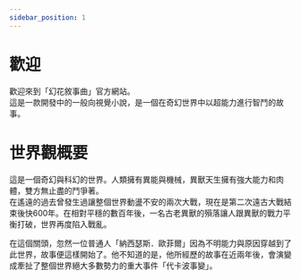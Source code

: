 ```yaml
---
sidebar_position: 1
---
```


# 歡迎

歡迎來到「幻花敘事曲」官方網站。  
這是一款開發中的一般向視覺小說，是一個在奇幻世界中以超能力進行智鬥的故事。  

# 世界觀概要

這是一個奇幻與科幻的世界。人類擁有異能與機械，異獸天生擁有強大能力和肉體，雙方無止盡的鬥爭著。  
在遙遠的過去曾發生過讓整個世界動盪不安的兩次大戰，現在是第二次遠古大戰結束後快600年。在相對平穩的數百年後，一名古老異獸的殞落讓人跟異獸的戰力平衡打破，世界再度陷入戰亂。  

在這個關頭，忽然一位普通人「納西瑟斯．歐菲爾」因為不明能力與原因穿越到了此世界，故事便這樣開始了。他不知道的是，他所經歷的故事在近兩年後，會演變成牽扯了整個世界絕大多數勢力的重大事件「代卡波事變」。